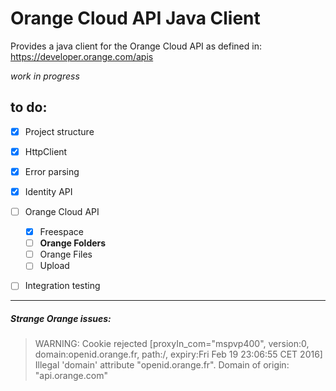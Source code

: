 # Orange Cloud API Java Client

Provides a java client for the Orange Cloud API as defined in: https://developer.orange.com/apis


*work in progress*


## to do:
- [x] Project structure
- [x] HttpClient
- [x] Error parsing
- [x] Identity API
- [ ] Orange Cloud API
    - [x] Freespace
    - [ ] **Orange Folders**
    - [ ] Orange Files
    - [ ] Upload
- [ ] Integration testing


___

##### Strange Orange issues:
>WARNING: Cookie rejected [proxyIn_com="mspvp400", version:0, domain:openid.orange.fr, path:/, expiry:Fri Feb 19 23:06:55 CET 2016] Illegal 'domain' attribute "openid.orange.fr". Domain of origin: "api.orange.com"
